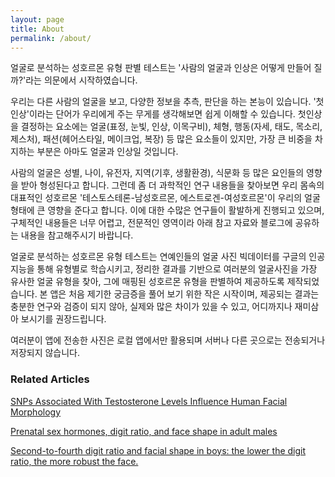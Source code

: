 ```yaml
---
layout: page
title: About
permalink: /about/
---
```


얼굴로 분석하는 성호르몬 유형 판별 테스트는 
'사람의 얼굴과 인상은 어떻게 만들어 질까?'라는 의문에서 시작하였습니다.

우리는 다른 사람의 얼굴을 보고, 다양한 정보을 추측, 판단을 하는 본능이 있습니다.
'첫인상'이라는 단어가 우리에게 주는 무게를 생각해보면 쉽게 이해할 수 있습니다.
첫인상을 결정하는 요소에는 얼굴(표정, 눈빛, 인상, 이목구비), 체형,
행동(자세, 태도, 목소리, 제스처), 패션(헤어스타일, 메이크업, 복장) 등 많은
요소들이 있지만, 가장 큰 비중을 차지하는 부분은 아마도 얼굴과 인상일 것입니다. 

사람의 얼굴은 성별, 나이, 유전자, 지역(기후, 생활환경), 식문화 등 
많은 요인들의 영향을 받아 형성된다고 합니다. 
그런데 좀 더 과학적인 연구 내용들을 찾아보면 우리 몸속의 대표적인 성호르몬
'테스토스테론-남성호르몬, 에스트로겐-여성호르몬'이 우리의 얼굴 형태에 
큰 영향을 준다고 합니다. 이에 대한 수많은 연구들이 활발하게 진행되고 있으며,
구체적인 내용들은 너무 어렵고, 전문적인 영역이라 아래 참고 자료와 블로그에
공유하는 내용을 참고해주시기 바랍니다.  


얼굴로 분석하는 성호르몬 유형 테스트는 연예인들의 얼굴 사진 빅데이터를 
구글의 인공지능을 통해 유형별로 학습시키고, 정리한 결과를 기반으로
여러분의 얼굴사진을 가장 유사한 얼굴 유형을 찾아, 그에 매핑된 
성호르몬 유형을 판별하여 제공하도록 제작되었습니다.
본 앱은 처음 제기한 궁금증을 풀어 보기 위한 작은 시작이며,
제공되는 결과는 충분한 연구와 검증이 되지 않아, 
실제와 많은 차이가 있을 수 있고, 어디까지나 재미삼아 보시기를 권장드립니다.

여러분이 앱에 전송한 사진은 로컬 앱에서만 활용되며 
서버나 다른 곳으로는 전송되거나 저장되지 않습니다. 

### Related Articles

[SNPs Associated With Testosterone Levels Influence Human Facial Morphology](https://www.ncbi.nlm.nih.gov/pmc/articles/PMC6206510/)

[Prenatal sex hormones, digit ratio, and face shape in adult males](https://www.ncbi.nlm.nih.gov/pmc/articles/PMC4293313/)

[Second-to-fourth digit ratio and facial shape in boys: the lower the digit ratio, the more robust the face.](https://www.ncbi.nlm.nih.gov/pubmed/22337693)


